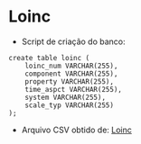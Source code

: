 # Loinc

- Script de criação do banco:

```
create table loinc (
	loinc_num VARCHAR(255),
	component VARCHAR(255),
	property VARCHAR(255),
	time_aspct VARCHAR(255),
	system VARCHAR(255),
	scale_typ VARCHAR(255)
);

```
- Arquivo CSV obtido de: [Loinc](https://loinc.org/downloads/loinc/)
